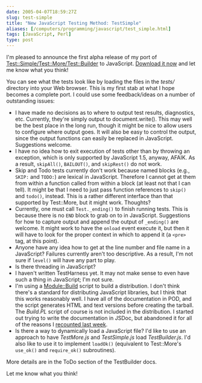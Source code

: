 ```yaml
--- 
date: 2005-04-07T18:59:27Z
slug: test-simple
title: "New JavaScript Testing Method: TestSimple"
aliases: [/computers/programming/javascript/test_simple.html]
tags: [JavaScript, Perl]
type: post
---
```


<p>I'm pleased to announce the first alpha release of my port of <a
href="search.cpan.org/dist/Test-Simple/" title="Read the Test::Simple/Test::Builder/Test::More documentation on CPAN">Test::Simple/Test::More/Test::Builder</a> to JavaScript. <a
href="http://www.justatheory.com/downloads/TestBuilder-0.01.tar.gz"
title="Download TestSimple 0.01 Now">Download it now</a> and let me know what
you think!</p>

<p>You can see what the tests look like by loading the files in
the <em>tests/</em> directory into your Web browser. This is my first stab at
what I hope becomes a complete port. I could use some feedback/ideas on a
number of outstanding issues:</p>

<ul>
  <li>I have made no decisions as to where to output test results,
  diagnostics, etc. Currently, they're simply output to document.write(). This
  may well be the best place in the long run, though it might be nice to allow
  users to configure where output goes. It will also be easy to control the
  output, since the output functions can easily be replaced in JavaScript.
  Suggestions welcome.</li>

  <li>I have no idea how to exit execution of tests other than by throwing an
  exception, which is only supported by JavaScript 1.5, anyway, AFAIK. As a
  result, <code>skipAll()</code>, <code>BAILOUT()</code>,
  and <code>skipRest()</code> do not work.</li>

  <li>Skip and Todo tests currently don't work because named blocks (e.g.,
  <code>SKIP:</code> and <code>TODO:</code>) are lexical in JavaScript.
  Therefore I cannot get at them from within a function called from within a
  block (at least not that I can tell). It might be that I need to just pass
  function references to <code>skip()</code> and <code>todo()</code>, instead.
  This is a rather different interface than that supported by Test::More, but
  it might work. Thoughts?</li>

  <li>Currently, one must call <code>Test._ending()</code> to finish running
  tests. This is because there is no <code>END</code> block to grab on to in
  JavaScript. Suggestions for how to capture output and append the output of
  <code>_ending()</code> are welcome. It might work to have
  the <code>onload</code> event execute it, but then it will have to look for
  the proper context in which to append it (a <code>&lt;pre&gt;</code> tag, at
  this point).</li>

  <li>Anyone have any idea how to get at the line number and file name in a
  JavaScript? Failures currently aren't too descriptive. As a result, I'm not
  sure if <code>level()</code> will have any part to play.</li>

  <li>Is there threading in JavaScript?</li>

  <li>I haven't written TestHarness yet. It may not make sense to even have
  such a thing in JavaScript; I'm not sure.</li>

  <li>I'm using a <a href="http://search.cpan.org/dist/Module-Build/"
  title="Read the Module::Build documentation on CPAN">Module::Build</a>
  script to build a distribution. I don't think there's a standard for
  distributing JavaScript libraries, but I think that this works reasonably
  well. I have all of the documentation in POD, and the script generates HTML
  and text versions before creating the tarball. The <em>Build.PL</em> script
  of course is not included in the distribution. I started out trying to write
  the documentation in JSDoc, but abandoned it for all of the reasons I <a
  href="http://www.justatheory.com/computers/programming/javascript/no_jsdoc_please.html"
  title="JSDoc Doesn't Quite do the Trick for Me">recounted last
  week</a>.</li>

  <li>Is there a way to dynamically load a JavaScript file? I'd like to use an
  approach to have <em>TestMore.js</em> and <em>TestSimple.js</em>
  load <em>TestBuilder.js</em>. I'd also like to use it to
  implement <code>loadOk()</code> (equivalent to
  Test::More's <code>use_ok()</code> and
  <code>require_ok()</code> subroutines).</li>
</ul>

<p>More details are in the ToDo section of the TestBuilder docs.</p>

<p>Let me know what you think!</p>
